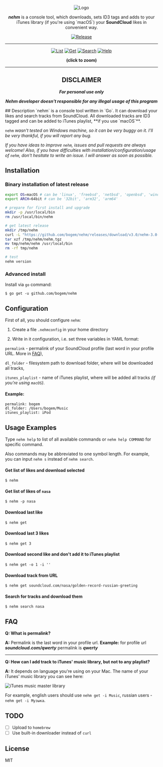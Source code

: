 <div align="center">
<img src="https://raw.github.com/bogem/nehm/master/Pictures/logo.png" alt="Logo"></img>


<p><b><i>nehm</i></b> is a console tool, which downloads, sets ID3 tags and adds to your iTunes library (if you're using `macOS`) your <b>SoundCloud</b> likes in convenient way.</p>

<a href="https://github.com/bogem/nehm/releases"><img src="https://img.shields.io/github/release/bogem/nehm.svg?maxAge=2592000" alt="Release"></img></a>

</div>

---
<div align="center">
<a href="https://www.dropbox.com/s/lvlp0257bzed8be/1list.png" target="_blank"><img src="https://raw.github.com/bogem/nehm/master/Pictures/1list.png" alt="List"></img></a>
<a href="https://www.dropbox.com/s/b3it7u7xrlyioyc/2get.png" target="_blank"><img src="https://raw.github.com/bogem/nehm/master/Pictures/2get.png" alt="Get"></img></a>
<a href="https://www.dropbox.com/s/z1c1djykv60cscm/3search.png" target="_blank"><img src="https://raw.github.com/bogem/nehm/master/Pictures/3search.png" alt="Search"></img></a>
<a href="https://www.dropbox.com/s/4t3y85050u076g4/4help.png" target="_blank"><img src="https://raw.github.com/bogem/nehm/master/Pictures/4help.png" alt="Help"></img></a>

<p><b>(click to zoom)</b></p>

</div>

---

<div align="center">
<h2>DISCLAIMER</h2>

<b><i><p>For personal use only</p>

Nehm developer doesn't responsible for any illegal usage of this program</i></b>
</div>
## Description
`nehm` is a console tool written in `Go`. It can download your likes and search tracks from SoundCloud. All downloaded tracks are ID3 tagged and can be added to iTunes playlist, **if you use `macOS`**.

`nehm` *wasn't tested on Windows machine, so it can be very buggy on it. I'll be very thankful, if you will report any bug.*

*If you have ideas to improve `nehm`, issues and pull requests are always welcome! Also, if you have difficulties with installation/configuration/usage of `nehm`, don't hesitate to write an issue. I will answer as soon as possible.*
## Installation
### Binary installation of latest release
```bash
export OS=macOS # can be 'linux', 'freebsd', 'netbsd', 'openbsd', 'windows'
export ARCH=64bit # can be '32bit', 'arm32', 'arm64'

# prepare for first install and upgrade
mkdir -p /usr/local/bin
rm /usr/local/bin/nehm

# get latest release
mkdir /tmp/nehm
curl -L "https://github.com/bogem/nehm/releases/download/v3.0/nehm-3.0-$OS-$ARCH.tgz" -o /tmp/nehm/nehm.tgz
tar xzf /tmp/nehm/nehm.tgz
mv tmp/nehm/nehm /usr/local/bin
rm -rf tmp/nehm

# test
nehm version
```

### Advanced install
Install via `go` command:

	$ go get -u github.com/bogem/nehm

## Configuration
First of all, you should configure `nehm`:

1. Create a file `.nehmconfig` in your home directory

2. Write in it configuration, i.e. set three variables in YAML format:

`permalink` - permalink of your SoundCloud profile (last word in your profile URL. More in [FAQ](#faq)),

`dl_folder` - filesystem path to download folder, where will be downloaded all tracks,

`itunes_playlist` - name of iTunes playlist, where will be added all tracks *(if you're using `macOS`)*.

#### Example:
```
permalink: bogem
dl_folder: /Users/bogem/Music
itunes_playlist: iPod
```

## Usage Examples

Type `nehm help` to list of all available commands or `nehm help COMMAND` for specific command.

Also commands may be abbreviated to one symbol length. For example, you can input `nehm s` instead of `nehm search`.

#### Get list of likes and download selected

	$ nehm

#### Get list of likes of `nasa`

	$ nehm -p nasa

#### Download last like

	$ nehm get

#### Download last 3 likes

    $ nehm get 3

 #### Download second like and don't add it to iTunes playlist

	$ nehm get -o 1 -i ''

#### Download track from URL

    $ nehm get soundcloud.com/nasa/golden-record-russian-greeting

#### Search for tracks and download them

	$ nehm search nasa

## FAQ

**Q: What is permalink?**

**A:** Permalink is the last word in your profile url. **Example:** for profile url ***soundcloud.com/qwerty*** permalink is ***qwerty***

---

**Q: How can I add track to iTunes' music library, but not to any playlist?**

**A:** It depends on language you're using on your Mac. The name of your iTunes' music library you can see here:

![iTunes music master library](https://raw.github.com/bogem/nehm/master/Pictures/music_master_library.png)

For example, english users should use `nehm get -i Music`, russian users - `nehm get -i Музыка`.

## TODO
- [ ] Upload to `homebrew` 
- [ ] Use built-in downloader instead of `curl`

## License

MIT
